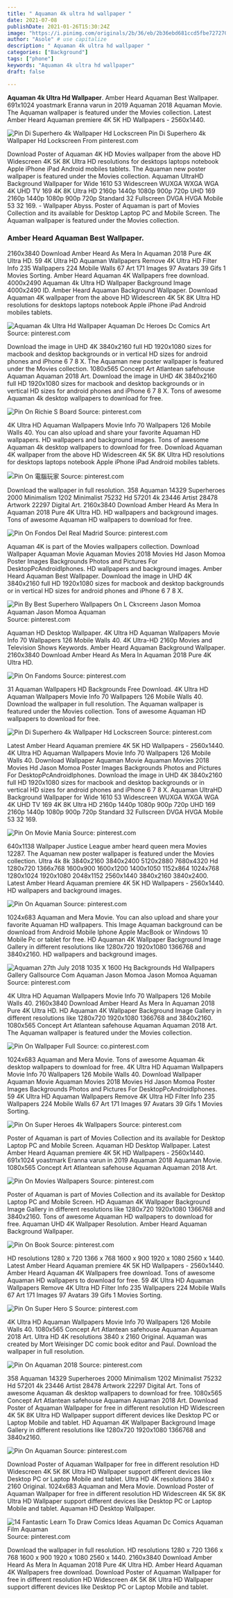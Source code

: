 ```yaml
---
title: " Aquaman 4k ultra hd wallpaper "
date: 2021-07-08
publishDate: 2021-01-26T15:30:24Z
image: "https://i.pinimg.com/originals/2b/36/eb/2b36ebd681ccd5fbe727270f596ba0f5.jpg"
author: "Asole" # use capitalize
description: " Aquaman 4k ultra hd wallpaper "
categories: ["Background"]
tags: ["phone"]
keywords: "Aquaman 4k ultra hd wallpaper"
draft: false

---
```



**Aquaman 4k Ultra Hd Wallpaper**. Amber Heard Aquaman Best Wallpaper. 691x1024 yoastmark Eranna varun in 2019 Aquaman 2018 Aquaman Movie. The Aquaman wallpaper is featured under the Movies collection. Latest Amber Heard Aquaman premiere 4K 5K HD Wallpapers - 2560x1440.

![Pin Di Superhero 4k Wallpaper Hd Lockscreen](https://i.pinimg.com/600x315/5b/64/fd/5b64fd5a9abda89190f83965675992ee.jpg "Pin Di Superhero 4k Wallpaper Hd Lockscreen")
Pin Di Superhero 4k Wallpaper Hd Lockscreen From pinterest.com


Download Poster of Aquaman 4K HD Movies wallpaper from the above HD Widescreen 4K 5K 8K Ultra HD resolutions for desktops laptops notebook Apple iPhone iPad Android mobiles tablets. The Aquaman new poster wallpaper is featured under the Movies collection. Aquaman UltraHD Background Wallpaper for Wide 1610 53 Widescreen WUXGA WXGA WGA 4K UHD TV 169 4K 8K Ultra HD 2160p 1440p 1080p 900p 720p UHD 169 2160p 1440p 1080p 900p 720p Standard 32 Fullscreen DVGA HVGA Mobile 53 32 169. - Wallpaper Abyss. Poster of Aquaman is part of Movies Collection and its available for Desktop Laptop PC and Mobile Screen. The Aquaman wallpaper is featured under the Movies collection.

### Amber Heard Aquaman Best Wallpaper.

2160x3840 Download Amber Heard As Mera In Aquaman 2018 Pure 4K Ultra HD. 59 4K Ultra HD Aquaman Wallpapers Remove 4K Ultra HD Filter Info 235 Wallpapers 224 Mobile Walls 67 Art 171 Images 97 Avatars 39 Gifs 1 Movies Sorting. Amber Heard Aquaman 4K Wallpapers free download. 4000x2490 Aquaman 4k Ultra HD Wallpaper Background Image 4000x2490 ID. Amber Heard Aquaman Background Wallpaper. Download Aquaman 4K wallpaper from the above HD Widescreen 4K 5K 8K Ultra HD resolutions for desktops laptops notebook Apple iPhone iPad Android mobiles tablets.


![Aquaman 4k Ultra Hd Wallpaper Aquaman Dc Heroes Dc Comics Art](https://i.pinimg.com/736x/46/59/fc/4659fcb29599899f3cd28265096ae390.jpg "Aquaman 4k Ultra Hd Wallpaper Aquaman Dc Heroes Dc Comics Art")
Source: pinterest.com

Download the image in UHD 4K 3840x2160 full HD 1920x1080 sizes for macbook and desktop backgrounds or in vertical HD sizes for android phones and iPhone 6 7 8 X. The Aquaman new poster wallpaper is featured under the Movies collection. 1080x565 Concept Art Atlantean safehouse Aquaman Aquaman 2018 Art. Download the image in UHD 4K 3840x2160 full HD 1920x1080 sizes for macbook and desktop backgrounds or in vertical HD sizes for android phones and iPhone 6 7 8 X. Tons of awesome Aquaman 4k desktop wallpapers to download for free.

![Pin On Richie S Board](https://i.pinimg.com/originals/8b/00/40/8b00403b2c5d8182f5bc2f78a96c371c.jpg "Pin On Richie S Board")
Source: pinterest.com

4K Ultra HD Aquaman Wallpapers Movie Info 70 Wallpapers 126 Mobile Walls 40. You can also upload and share your favorite Aquaman HD wallpapers. HD wallpapers and background images. Tons of awesome Aquaman 4k desktop wallpapers to download for free. Download Aquaman 4K wallpaper from the above HD Widescreen 4K 5K 8K Ultra HD resolutions for desktops laptops notebook Apple iPhone iPad Android mobiles tablets.

![Pin On 電腦玩家](https://i.pinimg.com/564x/79/df/88/79df888cd2e6ae45f2589310692a69f3.jpg "Pin On 電腦玩家")
Source: pinterest.com

Download the wallpaper in full resolution. 358 Aquaman 14329 Superheroes 2000 Minimalism 1202 Minimalist 75232 Hd 57201 4k 23446 Artist 28478 Artwork 22297 Digital Art. 2160x3840 Download Amber Heard As Mera In Aquaman 2018 Pure 4K Ultra HD. HD wallpapers and background images. Tons of awesome Aquaman HD wallpapers to download for free.

![Pin On Fondos Del Real Madrid](https://i.pinimg.com/originals/39/c9/c2/39c9c247512cb8a279106445a22392b1.jpg "Pin On Fondos Del Real Madrid")
Source: pinterest.com

Aquaman 4K is part of the Movies wallpapers collection. Download Wallpaper Aquaman Movie Aquaman Movies 2018 Movies Hd Jason Momoa Poster Images Backgrounds Photos and Pictures For DesktopPcAndroidIphones. HD wallpapers and background images. Amber Heard Aquaman Best Wallpaper. Download the image in UHD 4K 3840x2160 full HD 1920x1080 sizes for macbook and desktop backgrounds or in vertical HD sizes for android phones and iPhone 6 7 8 X.

![Pin By Best Superhero Wallpapers On L Ckรcreenร Jason Momoa Aquaman Jason Momoa Aquaman](https://i.pinimg.com/originals/ce/e6/e1/cee6e1cca227b330a8d56f5daae60f20.jpg "Pin By Best Superhero Wallpapers On L Ckรcreenร Jason Momoa Aquaman Jason Momoa Aquaman")
Source: pinterest.com

Aquaman HD Desktop Wallpaper. 4K Ultra HD Aquaman Wallpapers Movie Info 70 Wallpapers 126 Mobile Walls 40. 4K Ultra-HD 2160p Movies and Television Shows Keywords. Amber Heard Aquaman Background Wallpaper. 2160x3840 Download Amber Heard As Mera In Aquaman 2018 Pure 4K Ultra HD.

![Pin On Fandoms](https://i.pinimg.com/originals/64/d4/6d/64d46d3236fc0c7ef81b5dddf0e2f993.jpg "Pin On Fandoms")
Source: pinterest.com

31 Aquaman Wallpapers HD Backgrounds Free Download. 4K Ultra HD Aquaman Wallpapers Movie Info 70 Wallpapers 126 Mobile Walls 40. Download the wallpaper in full resolution. The Aquaman wallpaper is featured under the Movies collection. Tons of awesome Aquaman HD wallpapers to download for free.

![Pin Di Superhero 4k Wallpaper Hd Lockscreen](https://i.pinimg.com/600x315/5b/64/fd/5b64fd5a9abda89190f83965675992ee.jpg "Pin Di Superhero 4k Wallpaper Hd Lockscreen")
Source: pinterest.com

Latest Amber Heard Aquaman premiere 4K 5K HD Wallpapers - 2560x1440. 4K Ultra HD Aquaman Wallpapers Movie Info 70 Wallpapers 126 Mobile Walls 40. Download Wallpaper Aquaman Movie Aquaman Movies 2018 Movies Hd Jason Momoa Poster Images Backgrounds Photos and Pictures For DesktopPcAndroidIphones. Download the image in UHD 4K 3840x2160 full HD 1920x1080 sizes for macbook and desktop backgrounds or in vertical HD sizes for android phones and iPhone 6 7 8 X. Aquaman UltraHD Background Wallpaper for Wide 1610 53 Widescreen WUXGA WXGA WGA 4K UHD TV 169 4K 8K Ultra HD 2160p 1440p 1080p 900p 720p UHD 169 2160p 1440p 1080p 900p 720p Standard 32 Fullscreen DVGA HVGA Mobile 53 32 169.

![Pin On Movie Mania](https://i.pinimg.com/736x/af/05/ed/af05ed2f51f1640b6df11b578e626e63.jpg "Pin On Movie Mania")
Source: pinterest.com

640x1138 Wallpaper Justice League amber heard queen mera Movies 12287. The Aquaman new poster wallpaper is featured under the Movies collection. Ultra 4k 8k 3840x2160 3840x2400 5120x2880 7680x4320 Hd 1280x720 1366x768 1600x900 1600x1200 1400x1050 1152x864 1024x768 1280x1024 1920x1080 2048x1152 2560x1440 3840x2160 3840x2400. Latest Amber Heard Aquaman premiere 4K 5K HD Wallpapers - 2560x1440. HD wallpapers and background images.

![Pin On Aquaman](https://i.pinimg.com/originals/bc/f6/9b/bcf69b23e0a05a4da0dbe204aac14331.jpg "Pin On Aquaman")
Source: pinterest.com

1024x683 Aquaman and Mera Movie. You can also upload and share your favorite Aquaman HD wallpapers. This Image Aquaman background can be download from Android Mobile Iphone Apple MacBook or Windows 10 Mobile Pc or tablet for free. HD Aquaman 4K Wallpaper Background Image Gallery in different resolutions like 1280x720 1920x1080 1366768 and 3840x2160. HD wallpapers and background images.

![Aquaman 27th July 2018 1035 X 1600 Hq Backgrounds Hd Wallpapers Gallery Gallsource Com Aquaman Jason Momoa Jason Momoa Aquaman](https://i.pinimg.com/originals/12/0e/07/120e0784cfa3e9d5a2f1a858b81ef848.jpg "Aquaman 27th July 2018 1035 X 1600 Hq Backgrounds Hd Wallpapers Gallery Gallsource Com Aquaman Jason Momoa Jason Momoa Aquaman")
Source: pinterest.com

4K Ultra HD Aquaman Wallpapers Movie Info 70 Wallpapers 126 Mobile Walls 40. 2160x3840 Download Amber Heard As Mera In Aquaman 2018 Pure 4K Ultra HD. HD Aquaman 4K Wallpaper Background Image Gallery in different resolutions like 1280x720 1920x1080 1366768 and 3840x2160. 1080x565 Concept Art Atlantean safehouse Aquaman Aquaman 2018 Art. The Aquaman wallpaper is featured under the Movies collection.

![Pin On Wallpaper Full](https://i.pinimg.com/originals/2c/d8/1e/2cd81e27942b69a4260ae538551d55c4.jpg "Pin On Wallpaper Full")
Source: co.pinterest.com

1024x683 Aquaman and Mera Movie. Tons of awesome Aquaman 4k desktop wallpapers to download for free. 4K Ultra HD Aquaman Wallpapers Movie Info 70 Wallpapers 126 Mobile Walls 40. Download Wallpaper Aquaman Movie Aquaman Movies 2018 Movies Hd Jason Momoa Poster Images Backgrounds Photos and Pictures For DesktopPcAndroidIphones. 59 4K Ultra HD Aquaman Wallpapers Remove 4K Ultra HD Filter Info 235 Wallpapers 224 Mobile Walls 67 Art 171 Images 97 Avatars 39 Gifs 1 Movies Sorting.

![Pin On Super Heroes 4k Wallpapers](https://i.pinimg.com/originals/9a/af/d8/9aafd8328a3bdf01f5f93684f257be61.jpg "Pin On Super Heroes 4k Wallpapers")
Source: pinterest.com

Poster of Aquaman is part of Movies Collection and its available for Desktop Laptop PC and Mobile Screen. Aquaman HD Desktop Wallpaper. Latest Amber Heard Aquaman premiere 4K 5K HD Wallpapers - 2560x1440. 691x1024 yoastmark Eranna varun in 2019 Aquaman 2018 Aquaman Movie. 1080x565 Concept Art Atlantean safehouse Aquaman Aquaman 2018 Art.

![Pin On Movies Wallpapers](https://i.pinimg.com/564x/a4/bd/e6/a4bde67de99c1cf2caf6e6fc33d764e8.jpg "Pin On Movies Wallpapers")
Source: pinterest.com

Poster of Aquaman is part of Movies Collection and its available for Desktop Laptop PC and Mobile Screen. HD Aquaman 4K Wallpaper Background Image Gallery in different resolutions like 1280x720 1920x1080 1366768 and 3840x2160. Tons of awesome Aquaman HD wallpapers to download for free. Aquaman UHD 4K Wallpaper Resolution. Amber Heard Aquaman Background Wallpaper.

![Pin On Book](https://i.pinimg.com/564x/97/5b/bc/975bbc72bcc6ec1b087cb9e8662519ee.jpg "Pin On Book")
Source: pinterest.com

HD resolutions 1280 x 720 1366 x 768 1600 x 900 1920 x 1080 2560 x 1440. Latest Amber Heard Aquaman premiere 4K 5K HD Wallpapers - 2560x1440. Amber Heard Aquaman 4K Wallpapers free download. Tons of awesome Aquaman HD wallpapers to download for free. 59 4K Ultra HD Aquaman Wallpapers Remove 4K Ultra HD Filter Info 235 Wallpapers 224 Mobile Walls 67 Art 171 Images 97 Avatars 39 Gifs 1 Movies Sorting.

![Pin On Super Hero S](https://i.pinimg.com/originals/80/f4/cc/80f4ccb6753f20ad6b9a45eae08e0a20.jpg "Pin On Super Hero S")
Source: pinterest.com

4K Ultra HD Aquaman Wallpapers Movie Info 70 Wallpapers 126 Mobile Walls 40. 1080x565 Concept Art Atlantean safehouse Aquaman Aquaman 2018 Art. Ultra HD 4K resolutions 3840 x 2160 Original. Aquaman was created by Mort Weisinger DC comic book editor and Paul. Download the wallpaper in full resolution.

![Pin On Aquaman 2018](https://i.pinimg.com/originals/4b/01/ef/4b01ef01aedb50811f3905dd785d7d5b.jpg "Pin On Aquaman 2018")
Source: pinterest.com

358 Aquaman 14329 Superheroes 2000 Minimalism 1202 Minimalist 75232 Hd 57201 4k 23446 Artist 28478 Artwork 22297 Digital Art. Tons of awesome Aquaman 4k desktop wallpapers to download for free. 1080x565 Concept Art Atlantean safehouse Aquaman Aquaman 2018 Art. Download Poster of Aquaman Wallpaper for free in different resolution HD Widescreen 4K 5K 8K Ultra HD Wallpaper support different devices like Desktop PC or Laptop Mobile and tablet. HD Aquaman 4K Wallpaper Background Image Gallery in different resolutions like 1280x720 1920x1080 1366768 and 3840x2160.

![Pin On Aquaman](https://i.pinimg.com/474x/99/b2/26/99b2262dd505710572e941ed7552e8b2.jpg "Pin On Aquaman")
Source: pinterest.com

Download Poster of Aquaman Wallpaper for free in different resolution HD Widescreen 4K 5K 8K Ultra HD Wallpaper support different devices like Desktop PC or Laptop Mobile and tablet. Ultra HD 4K resolutions 3840 x 2160 Original. 1024x683 Aquaman and Mera Movie. Download Poster of Aquaman Wallpaper for free in different resolution HD Widescreen 4K 5K 8K Ultra HD Wallpaper support different devices like Desktop PC or Laptop Mobile and tablet. Aquaman HD Desktop Wallpaper.

![14 Fantastic Learn To Draw Comics Ideas Aquaman Dc Comics Aquaman Film Aquaman](https://i.pinimg.com/originals/2b/36/eb/2b36ebd681ccd5fbe727270f596ba0f5.jpg "14 Fantastic Learn To Draw Comics Ideas Aquaman Dc Comics Aquaman Film Aquaman")
Source: pinterest.com

Download the wallpaper in full resolution. HD resolutions 1280 x 720 1366 x 768 1600 x 900 1920 x 1080 2560 x 1440. 2160x3840 Download Amber Heard As Mera In Aquaman 2018 Pure 4K Ultra HD. Amber Heard Aquaman 4K Wallpapers free download. Download Poster of Aquaman Wallpaper for free in different resolution HD Widescreen 4K 5K 8K Ultra HD Wallpaper support different devices like Desktop PC or Laptop Mobile and tablet.

